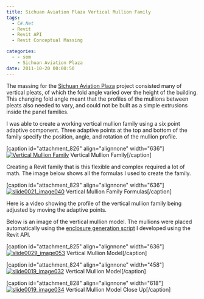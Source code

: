 ```yaml
---
title: Sichuan Aviation Plaza Vertical Mullion Family
tags:
  - C#.Net
  - Revit
  - Revit API
  - Revit Conceptual Massing

categories:
  - - som
    - Sichuan Aviation Plaza
date: 2011-10-20 00:00:50
---
```


The massing for the [Sichuan Aviation Plaza](http://www.ericanastas.com/category/portfolio/som/projects-som/aviation-plaza/) project consisted many of vertical pleats, of which the fold angle varied over the height of the building. This changing fold angle meant that the profiles of the mullions between pleats also needed to vary, and could not be built as a simple extrusions inside the panel families.

I was able to create a working vertical mullion family using a six point adaptive component. Three adaptive points at the top and bottom of the family specify the position, angle, and rotation of the mullion profile.

\[caption id="attachment_826" align="alignnone" width="636"\][![](http://www.ericanastas.com/wp-content/uploads/2011/10/slide0021_image044-636x422.png "Vertical Mullion Family")](slide0021_image044.png) Vertical Mullion Family\[/caption\]

Creating a Revit family that is this flexible and complex required a lot of math. The image below shows all the formulas I used to create the family.

\[caption id="attachment_829" align="alignnone" width="636"\][![](http://www.ericanastas.com/wp-content/uploads/2011/10/slide0021_image040-636x457.png "slide0021_image040")](slide0021_image040.png) Vertical Mullion Family Formulas\[/caption\]

Here is a video showing the profile of the vertical mullion family being adjusted by moving the adaptive points.

Below is an image of the vertical mullion model. The mullions were placed automatically using the [enclosure generation script](http://www.ericanastas.com/sap-enclosure/) I developed using the Revit API.

\[caption id="attachment_825" align="alignnone" width="636"\][![](http://www.ericanastas.com/wp-content/uploads/2011/10/slide0029_image053-636x422.png "slide0029_image053")](slide0029_image053.png) Vertical Mullion Model\[/caption\]

\[caption id="attachment_824" align="alignnone" width="458"\][![](http://www.ericanastas.com/wp-content/uploads/2011/10/slide0019_image032.png "slide0019_image032")](slide0019_image032.png) Vertical Mullion Model\[/caption\]

\[caption id="attachment_828" align="alignnone" width="618"\][![](http://www.ericanastas.com/wp-content/uploads/2011/10/slide0019_image034.png "slide0019_image034")](slide0019_image034.png) Vertical Mullion Model Close Up\[/caption\]
